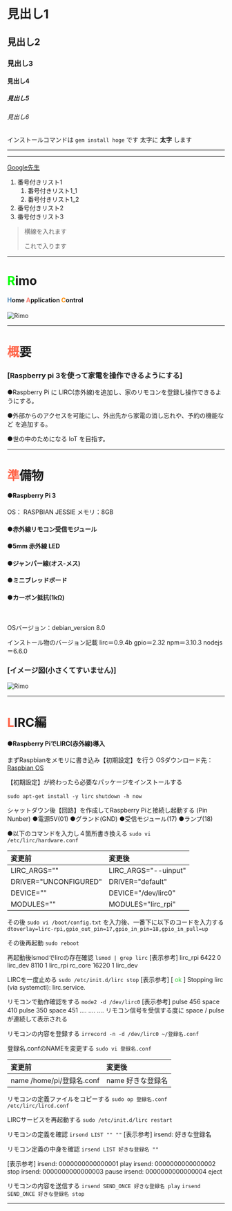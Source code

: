 
# 見出し1
## 見出し2
### 見出し3
#### 見出し4
##### 見出し5
###### 見出し6
インストールコマンドは `gem install hoge` です
太字に **太字** します

***
___

[Google先生](https://www.google.co.jp/)

1. 番号付きリスト1
    1. 番号付きリスト1_1
    1. 番号付きリスト1_2
1. 番号付きリスト2
1. 番号付きリスト3

> 横線を入れます
>
> これで入ります

___

# <font color="Lime">R</font>imo
#### <font color="SteelBlue">H</font>ome <font color="Salmon">A</font>pplication <font color="DarkOrange">C</font>ontrol
![Rimo](http://yahoo.jp/box/kwvUxZ)

___

# <font color="Tomato">概</font>要

### [Raspberry pi 3を使って家電を操作できるようにする]

●Raspberry Pi に LIRC(赤外線)を追加し、家のリモコンを登録し操作できるようにする。

●外部からのアクセスを可能にし、外出先から家電の消し忘れや、予約の機能など を追加する。

●世の中のためになる IoT を目指す。


___

# <font color="Tomato">準</font>備物

#### ●Raspberry Pi 3
OS： RASPBIAN JESSIE
メモリ：8GB

#### ●赤外線リモコン受信モジュール

#### ●5mm 赤外線 LED

#### ●ジャンパー線(オス-メス)

#### ●ミニブレッドボード

#### ●カーボン抵抗(1kΩ)

<br>

OSバージョン：debian_version 8.0

インストール物のバージョン記載
lirc＝0.9.4b
gpio＝2.32
npm＝3.10.3
nodejs＝6.6.0

### [イメージ図(小さくてすいません)]
![Rimo](http://yahoo.jp/box/K5unWo)

___

# <font color="Tomato">L</font>IRC編
#### ●Raspberry PiでLIRC(赤外線)導入

まずRaspbianをメモリに書き込み【初期設定】を行う
OSダウンロード先：[Raspbian OS](https://www.raspberrypi.org/downloads/raspbian/)

【初期設定】が終わったら必要なパッケージをインストールする

`sudo apt-get install -y lirc`
`shutdown -h now`

シャットダウン後【回路】を作成してRaspberry Piと接続し起動する
(Pin Nunber)
●電源5V(01)
●グランド(GND)
●受信モジュール(17)
●ランプ(18)

●以下のコマンドを入力し４箇所書き換える
`sudo vi /etc/lirc/hardware.conf`

|変更前|変更後|
|:--|:--|
|LIRC_ARGS=""|LIRC_ARGS="--uinput"|
|DRIVER="UNCONFIGURED"|DRIVER="default"|
|DEVICE=""|DEVICE="/dev/lirc0"|
|MODULES=""|MODULES="lirc_rpi"|

その後
`sudo vi /boot/config.txt`
を入力後、一番下に以下のコードを入力する
`dtoverlay=lirc-rpi,gpio_out_pin=17,gpio_in_pin=18,gpio_in_pull=up`

その後再起動
`sudo reboot`

再起動後lsmodでlircの存在確認
`lsmod | grep lirc`
[表示参考]
lirc_rpi 6422 0
lirc_dev 8110 1 lirc_rpi
rc_core 16220 1 lirc_dev

LIRCを一度止める
`sudo /etc/init.d/lirc stop`
[表示参考]
[ <font color="LimeGreen">ok</font> ] Stopping lirc (via systemctl): lirc.service.

リモコンで動作確認をする
`mode2 -d /dev/lirc0`
[表示参考]
pulse 456
space 410
pulse 350
space 451
….
….
….
リモコン信号を受信する度に space / pulse が連続して表示される

リモコンの内容を登録する
`irrecord -n -d /dev/lirc0 ~/登録名.conf`

登録名.confのNAMEを変更する
`sudo vi 登録名.conf`

|変更前|変更後|
|:--|:--|
|name  /home/pi/登録名.conf|name  好きな登録名|

リモコンの定義ファイルをコピーする
`sudo op 登録名.conf /etc/lirc/lircd.conf`

LIRCサービスを再起動する
`sudo /etc/init.d/lirc restart`

リモコンの定義を確認
`irsend LIST "" ""`
[表示参考]
irsend: 好きな登録名

リモコン定義の中身を確認 
`irsend LIST 好きな登録名 ""`

[表示参考]
irsend: 0000000000000001 play
irsend: 0000000000000002 stop
irsend: 0000000000000003 pause
irsend: 0000000000000004 eject

リモコンの内容を送信する
`irsend SEND_ONCE 好きな登録名 play`
`irsend SEND_ONCE 好きな登録名 stop`

___
